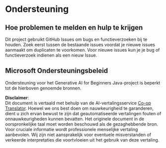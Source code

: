 <!--
CO_OP_TRANSLATOR_METADATA:
{
  "original_hash": "b8ef73cc49dec68e2c885ee9df545129",
  "translation_date": "2025-07-21T19:09:46+00:00",
  "source_file": "SUPPORT.md",
  "language_code": "nl"
}
-->
# Ondersteuning

## Hoe problemen te melden en hulp te krijgen  

Dit project gebruikt GitHub Issues om bugs en functieverzoeken bij te houden. Zoek eerst tussen de bestaande 
issues voordat je nieuwe issues aanmaakt om duplicaten te voorkomen. Voor nieuwe issues kun je je bug of 
functieverzoek indienen als een nieuw Issue.

## Microsoft Ondersteuningsbeleid  

Ondersteuning voor het Generative AI for Beginners Java-project is beperkt tot de hierboven genoemde bronnen.

**Disclaimer**:  
Dit document is vertaald met behulp van de AI-vertalingsservice [Co-op Translator](https://github.com/Azure/co-op-translator). Hoewel we ons best doen om nauwkeurigheid te garanderen, dient u zich ervan bewust te zijn dat geautomatiseerde vertalingen fouten of onnauwkeurigheden kunnen bevatten. Het originele document in de oorspronkelijke taal moet worden beschouwd als de gezaghebbende bron. Voor cruciale informatie wordt professionele menselijke vertaling aanbevolen. Wij zijn niet aansprakelijk voor eventuele misverstanden of verkeerde interpretaties die voortvloeien uit het gebruik van deze vertaling.